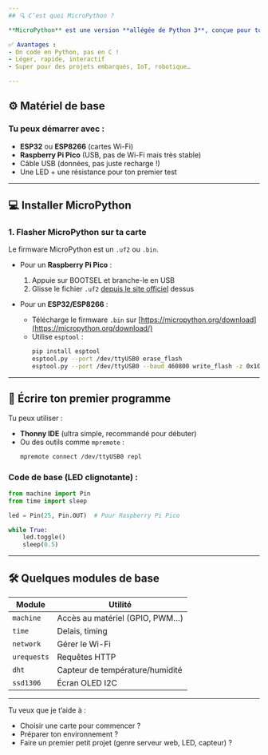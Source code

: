 ```yaml
---
## 🔍 C’est quoi MicroPython ?

**MicroPython** est une version **allégée de Python 3**, conçue pour tourner sur des **microcontrôleurs** : des petits ordinateurs comme l’ESP32, l’ESP8266, le Raspberry Pi Pico, etc.

✅ Avantages :
- On code en Python, pas en C !
- Léger, rapide, interactif
- Super pour des projets embarqués, IoT, robotique…

---
```


## ⚙️ Matériel de base

### Tu peux démarrer avec :
- **ESP32** ou **ESP8266** (cartes Wi-Fi)
- **Raspberry Pi Pico** (USB, pas de Wi-Fi mais très stable)
- Câble USB (données, pas juste recharge !)
- Une LED + une résistance pour ton premier test

---

## 💻 Installer MicroPython

### 1. **Flasher MicroPython sur ta carte**
Le firmware MicroPython est un `.uf2` ou `.bin`.

- Pour un **Raspberry Pi Pico** :
  1. Appuie sur BOOTSEL et branche-le en USB
  2. Glisse le fichier `.uf2` [depuis le site officiel](https://micropython.org/download/rp2-pico/) dessus

- Pour un **ESP32/ESP8266** :
  - Télécharge le firmware `.bin` sur [https://micropython.org/download](https://micropython.org/download/)
  - Utilise `esptool` :
    ```bash
    pip install esptool
    esptool.py --port /dev/ttyUSB0 erase_flash
    esptool.py --port /dev/ttyUSB0 --baud 460800 write_flash -z 0x1000 firmware.bin
    ```

---

## 🧪 Écrire ton premier programme

Tu peux utiliser :
- **Thonny IDE** (ultra simple, recommandé pour débuter)
- Ou des outils comme `mpremote` :
  ```bash
  mpremote connect /dev/ttyUSB0 repl
  ```

### Code de base (LED clignotante) :

```python
from machine import Pin
from time import sleep

led = Pin(25, Pin.OUT)  # Pour Raspberry Pi Pico

while True:
    led.toggle()
    sleep(0.5)
```

---

## 🛠️ Quelques modules de base

| Module         | Utilité                         |
|----------------|----------------------------------|
| `machine`      | Accès au matériel (GPIO, PWM…)   |
| `time`         | Delais, timing                   |
| `network`      | Gérer le Wi-Fi                   |
| `urequests`    | Requêtes HTTP                    |
| `dht`          | Capteur de température/humidité  |
| `ssd1306`      | Écran OLED I2C                   |

---

Tu veux que je t’aide à :
- Choisir une carte pour commencer ?
- Préparer ton environnement ?
- Faire un premier petit projet (genre serveur web, LED, capteur) ?
